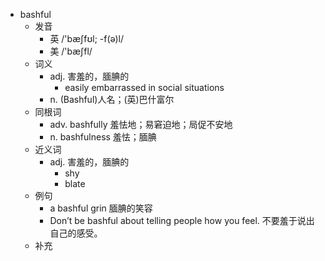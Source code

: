 - bashful
  - 发音
    - 英 /'bæʃfʊl; -f(ə)l/
    - 美 /'bæʃfl/
  - 词义
    - adj. 害羞的，腼腆的
      - easily embarrassed in social situations
    - n. (Bashful)人名；(英)巴什富尔
  - 同根词
    - adv. bashfully 羞怯地；易窘迫地；局促不安地
    - n. bashfulness 羞怯；腼腆
  - 近义词
    - adj. 害羞的，腼腆的
      - shy
      - blate
  - 例句
    - a bashful grin 腼腆的笑容
    - Don’t be bashful about telling people how you feel. 不要羞于说出自己的感受。
  - 补充